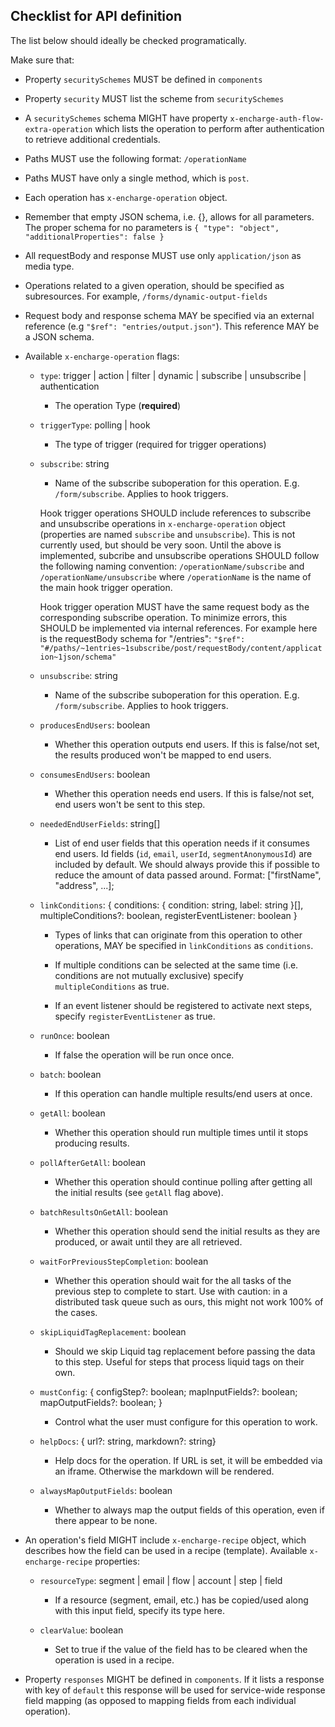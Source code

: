 ## Checklist for API definition

The list below should ideally be checked programatically.

Make sure that:

- Property `securitySchemes` MUST be defined in `components`
- Property `security` MUST list the scheme from `securitySchemes`
- A `securitySchemes` schema MIGHT have property `x-encharge-auth-flow-extra-operation`
  which lists the operation to perform after authentication to retrieve additional credentials.
- Paths MUST use the following format: `/operationName`
- Paths MUST have only a single method, which is `post`.
- Each operation has `x-encharge-operation` object.
- Remember that empty JSON schema, i.e. {}, allows for all parameters.
  The proper schema for no parameters is
  `{ "type": "object", "additionalProperties": false }`
- All requestBody and response MUST use only `application/json` as media type.
- Operations related to a given operation, should be specified as
  subresources. For example, `/forms/dynamic-output-fields`
- Request body and response schema MAY be specified via an external reference
  (e.g `"$ref": "entries/output.json"`). This reference MAY be a JSON schema.
- Available `x-encharge-operation` flags:

  - `type`: trigger | action | filter | dynamic | subscribe | unsubscribe | authentication

    - The operation Type (**required**)

  - `triggerType`: polling | hook

    - The type of trigger (required for trigger operations)

  - `subscribe`: string

    - Name of the subscribe suboperation for this operation. E.g. `/form/subscribe`. Applies to hook triggers.

    Hook trigger operations SHOULD include references to subscribe
    and unsubscribe operations in `x-encharge-operation` object
    (properties are named `subscribe` and `unsubscribe`). This is not currently
    used, but should be very soon. Until the above is implemented, subcribe and
    unsubscribe operations SHOULD follow the following naming convention:
    `/operationName/subscribe` and `/operationName/unsubscribe` where
    `/operationName` is the name of the main hook trigger operation.

    Hook trigger operation MUST have the same request body as the
    corresponding subscribe operation. To minimize errors, this SHOULD be
    implemented via internal references. For example here is the requestBody schema
    for "/entries":
    `"$ref": "#/paths/~1entries~1subscribe/post/requestBody/content/application~1json/schema"`

  - `unsubscribe`: string

    - Name of the subscribe suboperation for this operation. E.g. `/form/subscribe`. Applies to hook triggers.

  - `producesEndUsers`: boolean

    - Whether this operation outputs end users. If this is false/not set, the results produced won't be mapped to end users.

  - `consumesEndUsers`: boolean

    - Whether this operation needs end users. If this is false/not set, end users won't be sent to this step.

  - `neededEndUserFields`: string[]

    - List of end user fields that this operation needs if it consumes end users. Id fields (`id`, `email`, `userId`, `segmentAnonymousId`) are included by default. We should always provide this if possible to reduce the amount of data passed around. Format: ["firstName", "address", ...];

  - `linkConditions`: { conditions: { condition: string, label: string }[], multipleConditions?: boolean, registerEventListener: boolean }

    - Types of links that can originate from this operation to other operations, MAY be specified in `linkConditions` as `conditions`.

    - If multiple conditions can be selected at the same time (i.e. conditions are not mutually exclusive) specify `multipleConditions` as true.

    - If an event listener should be registered to activate next steps, specify `registerEventListener` as true.

  - `runOnce`: boolean

    - If false the operation will be run once once.

  - `batch`: boolean

    - If this operation can handle multiple results/end users at once.

  - `getAll`: boolean

    - Whether this operation should run multiple times until it stops producing results.

  - `pollAfterGetAll`: boolean

    - Whether this operation should continue polling after getting all the initial results (see `getAll` flag above).

  - `batchResultsOnGetAll`: boolean

    - Whether this operation should send the initial results as they are produced, or await until they are all retrieved.

  - `waitForPreviousStepCompletion`: boolean

    - Whether this operation should wait for the all tasks of the previous step to complete to start. Use with caution: in a distributed task queue such as ours, this might not work 100% of the cases.

  - `skipLiquidTagReplacement`: boolean

    - Should we skip Liquid tag replacement before passing the data to this step. Useful for steps that process liquid tags on their own.

  - `mustConfig`: {
    configStep?: boolean;
    mapInputFields?: boolean;
    mapOutputFields?: boolean;
    }

    - Control what the user must configure for this operation to work.

  - `helpDocs`: { url?: string, markdown?: string}

    - Help docs for the operation. If URL is set, it will be embedded via an iframe. Otherwise the markdown will be rendered.

  - `alwaysMapOutputFields`: boolean
    - Whether to always map the output fields of this operation, even if there appear to be none.

- An operation's field MIGHT include `x-encharge-recipe` object, which describes how the field can be used in a recipe (template). Available `x-encharge-recipe` properties:

  - `resourceType`: segment | email | flow | account | step | field

    - If a resource (segment, email, etc.) has be copied/used along with this input field, specify its type here.

  - `clearValue`: boolean
    - Set to true if the value of the field has to be cleared when the operation is used in a recipe.

- Property `responses` MIGHT be defined in `components`. If it lists a response with key of `default` this response will be used for service-wide response field mapping (as opposed to mapping fields from each individual operation).
